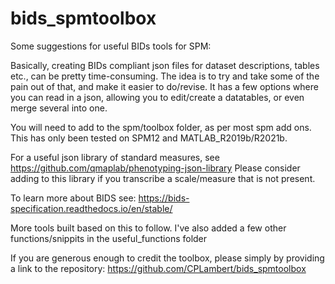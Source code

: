 # bids_spmtoolbox
Some suggestions for useful BIDs tools for SPM:

Basically, creating BIDs compliant json files for dataset descriptions, tables etc., can be pretty time-consuming. The idea is to try and take some of the pain out of that, and make it easier to do/revise. It has a few options where you can read in a json, allowing you to edit/create a datatables, or even merge several into one.

You will need to add to the spm/toolbox folder, as per most spm add ons. This has only been tested on SPM12 and MATLAB_R2019b/R2021b.

For a useful json library of standard measures, see https://github.com/qmaplab/phenotyping-json-library
Please consider adding to this library if you transcribe a scale/measure that is not present.

To learn more about BIDS see: https://bids-specification.readthedocs.io/en/stable/

More tools built based on this to follow. I've also added a few other functions/snippits in the useful_functions folder 

If you are generous enough to credit the toolbox, please simply by providing a link to the repository: https://github.com/CPLambert/bids_spmtoolbox
